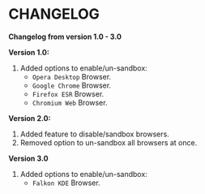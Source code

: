 # CHANGELOG

**Changelog from version 1.0 - 3.0**

**Version 1.0:**
1. Added options to enable/un-sandbox:
   - `Opera Desktop` Browser.
   - `Google Chrome` Browser.
   - `Firefox ESR` Browser.
   - `Chromium Web` Browser.

**Version 2.0:**
1. Added feature to disable/sandbox browsers.
2. Removed option to un-sandbox all browsers at once.

**Version 3.0**
1. Added options to enable/un-sandbox:
    - `Falkon KDE` Browser.
